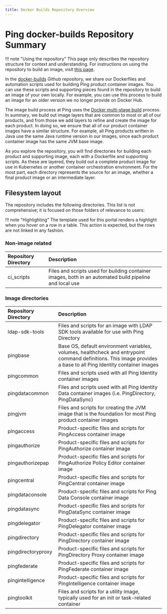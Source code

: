```yaml
---
title: Docker Builds Repository Overview
---
```

# Ping docker-builds Repository Summary

!!! note "Using the repository"
    This page only describes the repository structure for context and understanding. For instructions on using the repository to build an image, visit [this page](../how-to/buildLocal.md).

In the [docker-builds](https://github.com/pingidentity/pingidentity-docker-builds) Github repository, we share our Dockerfiles and automation scripts used for building Ping product container images.  You can use these scripts and supporting pieces found in the repository to build an image of your own locally.  For example, you can use this process to build an image for an older version we no longer provide on Docker Hub.

The image build process at Ping uses the [Docker multi-stage build](https://docs.docker.com/build/building/multi-stage/) process.  In summary, we build out image layers that are common to most or all of our products, and from those we add layers to refine and create the image for each product.  In doing so, we ensure that all of our product container images have a similar structure.  For example, all Ping products written in Java use the same Java runtime version in our images, since each product container image has the same JVM base image.

As you explore the repository, you will find directories for building each product and supporting image, each with a Dockerfile and supporting scripts.  As these are layered, they build out a complete product image for use in Kubernetes or another container orchestration environment.  For the most part, each directory represents the source for an image, whether a final product image or an intermediate layer.  

## Filesystem layout

The repository includes the following directories. This list is not comprehensive; it is focused on those folders of relevance to users:

!!! note "Highlighting"
    The template used for this portal renders a highlight when you hover on a row in a table.  This action is expected, but the rows are not linked in any fashion.


### Non-image related
| Repository Directory | Description |
| :--- | :--- |
| ci_scripts | Files and scripts used for building container images, both in an automated build pipeline and local use |


### Image directories
| Repository Directory | Description |
| :--- | :--- |
| ldap-sdk-tools | Files and scripts for an image with LDAP SDK tools available for use with Ping Directory |
| pingbase | Base OS, default environment variables, volumes, healthcheck and entrypoint command definitions.  This image provides a base to all Ping Identity container images |
| pingcommon | Files and scripts used with all Ping Identity container images |
| pingdatacommon | Files and scripts used with all Ping Identity Data container images \(i.e. PingDirectory, PingDataSync\) |
| pingjvm | Files and scripts for creating the JVM image that is the foundation for most Ping product container images |
| pingaccess | Product-specific files and scripts for PingAccess container image|
| pingauthorize | Product-specific files and scripts for PingAuthorize container image |
| pingauthorizepap | Product-specific files and scripts for PingAuthorize Policy Editor container image |
| pingcentral | Product-specific files and scripts for PingCentral container image |
| pingdataconsole | Product-specific files and scripts for Ping Data Console container image |
| pingdatasync | Product-specific files and scripts for PingDataSync container image |
| pingdelegator | Product-specific files and scripts for PingDelegator container image |
| pingdirectory | Product-specific files and scripts for PingDirectory container image |
| pingdirectoryproxy | Product-specific files and scripts for PingDirectory Proxy container image |
| pingfederate | Product-specific files and scripts for PingFederate container image |
| pingintelligence | Product-specific files and scripts for PingIntelligence container image |
| pingtoolkit | Files and scripts for a utility image, typically used for an init or task-related container |
